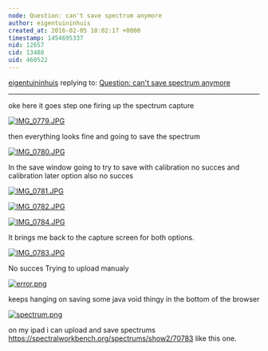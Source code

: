 ```yaml
---
node: Question: can't save spectrum anymore
author: eigentuininhuis
created_at: 2016-02-05 18:02:17 +0000
timestamp: 1454695337
nid: 12657
cid: 13488
uid: 460522
---
```




[eigentuininhuis](../profile/eigentuininhuis) replying to: [Question: can't save spectrum anymore](../notes/eigentuininhuis/02-05-2016/question-can-t-save-spectrum-anymore)

----
oke here it goes
step one firing up the spectrum capture



[![IMG_0779.JPG](//i.publiclab.org/system/images/photos/000/014/092/medium/IMG_0779.JPG)](//i.publiclab.org/system/images/photos/000/014/092/original/IMG_0779.JPG)

then everything looks fine and going to save the spectrum

[![IMG_0780.JPG](//i.publiclab.org/system/images/photos/000/014/093/medium/IMG_0780.JPG)](//i.publiclab.org/system/images/photos/000/014/093/original/IMG_0780.JPG)

In the save window going to try to save with calibration no succes and calibration later option also no succes

[![IMG_0781.JPG](//i.publiclab.org/system/images/photos/000/014/094/medium/IMG_0781.JPG)](//i.publiclab.org/system/images/photos/000/014/094/original/IMG_0781.JPG)








[![IMG_0782.JPG](//i.publiclab.org/system/images/photos/000/014/095/medium/IMG_0782.JPG)](//i.publiclab.org/system/images/photos/000/014/095/original/IMG_0782.JPG)

[![IMG_0784.JPG](//i.publiclab.org/system/images/photos/000/014/097/medium/IMG_0784.JPG)](//i.publiclab.org/system/images/photos/000/014/097/original/IMG_0784.JPG)


It brings me back to the capture screen for both options.

[![IMG_0783.JPG](//i.publiclab.org/system/images/photos/000/014/096/medium/IMG_0783.JPG)](//i.publiclab.org/system/images/photos/000/014/096/original/IMG_0783.JPG)

No succes
Trying to upload manualy


[![error.png](//i.publiclab.org/system/images/photos/000/014/098/medium/error.png)](//i.publiclab.org/system/images/photos/000/014/098/original/error.png)

keeps hanging on saving some java void thingy in the bottom of the browser

[![spectrum.png](//i.publiclab.org/system/images/photos/000/014/099/medium/spectrum.png)](//i.publiclab.org/system/images/photos/000/014/099/original/spectrum.png)

on my ipad i can upload and save spectrums https://spectralworkbench.org/spectrums/show2/70783 like this one.

